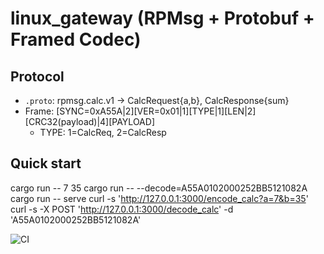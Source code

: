 # linux_gateway (RPMsg + Protobuf + Framed Codec)

## Protocol
- `.proto`: rpmsg.calc.v1 → CalcRequest{a,b}, CalcResponse{sum}
- Frame: [SYNC=0xA55A|2][VER=0x01|1][TYPE|1][LEN|2][CRC32(payload)|4][PAYLOAD]
  - TYPE: 1=CalcReq, 2=CalcResp

## Quick start
cargo run -- 7 35
cargo run -- --decode=A55A0102000252BB5121082A
cargo run -- serve
curl -s 'http://127.0.0.1:3000/encode_calc?a=7&b=35'
curl -s -X POST 'http://127.0.0.1:3000/decode_calc' -d 'A55A0102000252BB5121082A'

![CI](https://github.com/rohitha0605/linux_gateway/actions/workflows/ci.yml/badge.svg?branch=master)
